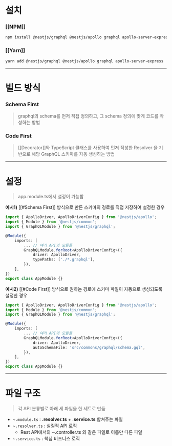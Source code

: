 # 설치
### [[NPM]]
```bash
npm install @nestjs/graphql @nestjs/apollo graphql apollo-server-express
```

### [[Yarn]]
```bash
yarn add @nestjs/graphql @nestjs/apollo graphql apollo-server-express
```

--- 
# 빌드 방식

###  Schema First
> graphql의 schema를 먼저 직접 정의하고, 그 schema 정의에 맞게 코드를 작성하는 방법

### Code First
> [[Decorator]]와 TypeScript 클래스를 사용하여 먼저 작성한 Resolver 을 기반으로 해당 GraphQL 스키마를 자동 생성하는 방법

--- 
# 설정

> app.module.ts에서 설정이 가능함

**예시1)** [[#Schema First]] 방식으로 만든 스키마의 경로를 직접 저장하여 설정한 경우
```typescript
import { ApolloDriver, ApolloDriverConfig } from '@nestjs/apollo'; 
import { Module } from '@nestjs/common'; 
import { GraphQLModule } from '@nestjs/graphql'; 

@Module({ 
	imports: [ 
		... // 여러 API의 모듈들
		GraphQLModule.forRoot<ApolloDriverConfig>({ 
			driver: ApolloDriver, 
			typePaths: ['./*.graphql'],
		}),
	],
})
export class AppModule {}
```

**예시2)** [[#Code First]] 방식으로 원하는 경로에 스키마 파일이 자동으로 생성되도록 설정한 경우
```typescript
import { ApolloDriver, ApolloDriverConfig } from '@nestjs/apollo'; 
import { Module } from '@nestjs/common'; 
import { GraphQLModule } from '@nestjs/graphql'; 

@Module({ 
	imports: [ 
		... // 여러 API의 모듈들
		GraphQLModule.forRoot<ApolloDriverConfig>({ 
			driver: ApolloDriver, 
			autoSchemaFile: 'src/commons/graphql/schema.gql',
		}),
	],
})
export class AppModule {}
```

--- 
# 파일 구조

> 각 API 분류별로 아래 세 파일을 한 세트로 만듦

- `~.module.ts` : **.resolver.ts** + .**service.ts** 합쳐주는 파일
- `~.resolver.ts` : 실질적 API 로직
    - Rest API에서의 ~.controller.ts 와 같은 파일로 이름만 다른 파일
- `~.service.ts` : 핵심 비즈니스 로직